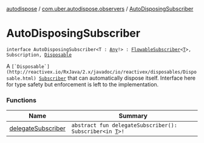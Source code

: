 [autodispose](../../index.md) / [com.uber.autodispose.observers](../index.md) / [AutoDisposingSubscriber](./index.md)

# AutoDisposingSubscriber

`interface AutoDisposingSubscriber<T : `[`Any`](https://kotlinlang.org/api/latest/jvm/stdlib/kotlin/-any/index.html)`!> : `[`FlowableSubscriber`](http://reactivex.io/RxJava/2.x/javadoc/io/reactivex/FlowableSubscriber.html)`<`[`T`](index.md#T)`>, Subscription, `[`Disposable`](http://reactivex.io/RxJava/2.x/javadoc/io/reactivex/disposables/Disposable.html)

A ``[`Disposable`](http://reactivex.io/RxJava/2.x/javadoc/io/reactivex/disposables/Disposable.html) ``[`Subscriber`](#) that can automatically dispose itself. Interface here for type safety but enforcement is left to the implementation.

### Functions

| Name | Summary |
|---|---|
| [delegateSubscriber](delegate-subscriber.md) | `abstract fun delegateSubscriber(): Subscriber<in `[`T`](index.md#T)`>!` |
